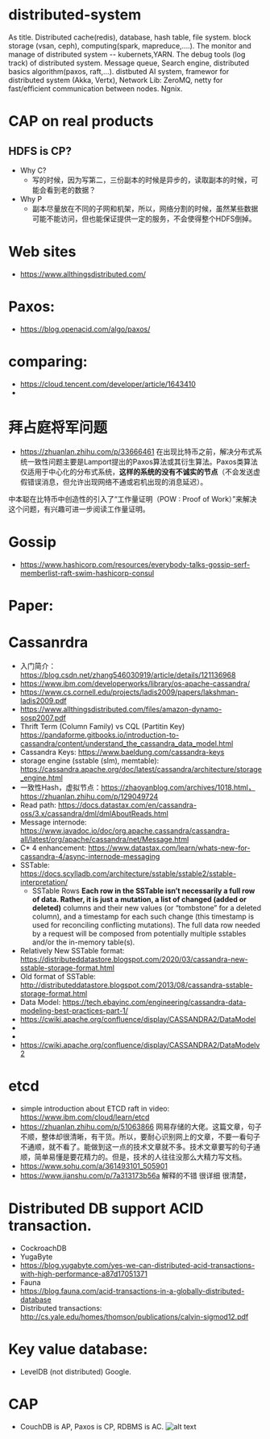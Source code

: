 # distributed-system
As title. Distributed cache(redis), database, hash table, file system. block storage (vsan, ceph), computing(spark, mapreduce,....). The monitor and manage of distributed system -- kubernets,YARN. The debug tools (log track) of distributed system.  Message queue, Search engine, distributed basics algorithm(paxos, raft,...). distbuted AI system, framewor for distributed system (Akka, Vertx), Network Lib: ZeroMQ, netty for fast/efficient communication between nodes. Ngnix.

# CAP on real products
## HDFS is CP?
* Why C?
  * 写的时候，因为写第二，三份副本的时候是异步的，读取副本的时候，可能会看到老的数据？
* Why P
  * 副本尽量放在不同的子网和机架，所以，网络分割的时候，虽然某些数据可能不能访问，但也能保证提供一定的服务，不会使得整个HDFS倒掉。
# Web sites
* https://www.allthingsdistributed.com/

# Paxos:
* https://blog.openacid.com/algo/paxos/

# comparing:
* https://cloud.tencent.com/developer/article/1643410 
* 
# 拜占庭将军问题
* https://zhuanlan.zhihu.com/p/33666461
在出现比特币之前，解决分布式系统一致性问题主要是Lamport提出的Paxos算法或其衍生算法。Paxos类算法仅适用于中心化的分布式系统，**这样的系统的没有不诚实的节点**（不会发送虚假错误消息，但允许出现网络不通或宕机出现的消息延迟）。

中本聪在比特币中创造性的引入了“工作量证明（POW : Proof of Work）”来解决这个问题，有兴趣可进一步阅读工作量证明。

# Gossip
* https://www.hashicorp.com/resources/everybody-talks-gossip-serf-memberlist-raft-swim-hashicorp-consul

# Paper:

# Cassanrdra
* 入门简介：https://blog.csdn.net/zhang546030919/article/details/121136968
* https://www.ibm.com/developerworks/library/os-apache-cassandra/
* https://www.cs.cornell.edu/projects/ladis2009/papers/lakshman-ladis2009.pdf
* https://www.allthingsdistributed.com/files/amazon-dynamo-sosp2007.pdf
* Thrift Term (Column Family) vs CQL (Partitin Key) https://pandaforme.gitbooks.io/introduction-to-cassandra/content/understand_the_cassandra_data_model.html 
* Cassandra Keys: https://www.baeldung.com/cassandra-keys
* storage engine (sstable (slm), memtable): https://cassandra.apache.org/doc/latest/cassandra/architecture/storage_engine.html
* 一致性Hash，虚拟节点：https://zhaoyanblog.com/archives/1018.html，   https://zhuanlan.zhihu.com/p/129049724
* Read path: https://docs.datastax.com/en/cassandra-oss/3.x/cassandra/dml/dmlAboutReads.html
* Message internode: https://www.javadoc.io/doc/org.apache.cassandra/cassandra-all/latest/org/apache/cassandra/net/Message.html
* C* 4 enhancement: https://www.datastax.com/learn/whats-new-for-cassandra-4/async-internode-messaging
* SSTable: https://docs.scylladb.com/architecture/sstable/sstable2/sstable-interpretation/
  * SSTable Rows **Each row in the SSTable isn’t necessarily a full row of data. Rather, it is just a mutation, a list of changed (added or deleted)** columns and their new values (or “tombstone” for a deleted column), and a timestamp for each such change (this timestamp is used for reconciling conflicting mutations). The full data row needed by a request will be composed from potentially multiple sstables and/or the in-memory table(s).
 * Relatively New SSTable format: https://distributeddatastore.blogspot.com/2020/03/cassandra-new-sstable-storage-format.html
 * Old format of SSTable: http://distributeddatastore.blogspot.com/2013/08/cassandra-sstable-storage-format.html 
* Data Model: https://tech.ebayinc.com/engineering/cassandra-data-modeling-best-practices-part-1/
* https://cwiki.apache.org/confluence/display/CASSANDRA2/DataModel
* 
* 
* https://cwiki.apache.org/confluence/display/CASSANDRA2/DataModelv2

# etcd
* simple introduction about ETCD raft in video: https://www.ibm.com/cloud/learn/etcd
* https://zhuanlan.zhihu.com/p/51063866 网易存储的大佬。这篇文章，句子不顺，整体却很清晰，有干货。所以，要耐心识别网上的文章，不要一看句子不通顺，就不看了。能做到这一点的技术文章就不多。技术文章要写的句子通顺，简单易懂是要花精力的。但是，技术的人往往没那么大精力写文档。
* https://www.sohu.com/a/361493101_505901
* https://www.jianshu.com/p/7a313173b56a 解释的不错 很详细 很清楚，

# Distributed DB support ACID transaction.
* CockroachDB
* YugaByte
 * https://blog.yugabyte.com/yes-we-can-distributed-acid-transactions-with-high-performance-a87d17051371
* Fauna 
 * https://blog.fauna.com/acid-transactions-in-a-globally-distributed-database
* Distributed transactions: http://cs.yale.edu/homes/thomson/publications/calvin-sigmod12.pdf

# Key value database:
* LevelDB (not distributed) Google.

# CAP
* CouchDB is AP, Paxos is CP, RDBMS is AC.
![alt text](http://docs.couchdb.org/en/2.1.1/_images/intro-consistency-01.png)
